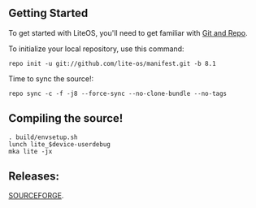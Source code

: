 Getting Started
---------------

To get started with LiteOS, you'll need to get familiar with
[Git and Repo](https://source.android.com/setup/downloading).


To initialize your local repository, use this command:


	repo init -u git://github.com/lite-os/manifest.git -b 8.1


Time to sync the source!:

	repo sync -c -f -j8 --force-sync --no-clone-bundle --no-tags

Compiling the source!
---------------------
	. build/envsetup.sh
	lunch lite_$device-userdebug
	mka lite -jx 
	
Releases:
---------------------
	
[SOURCEFORGE](https://sourceforge.net/projects/lite-os/files).
	